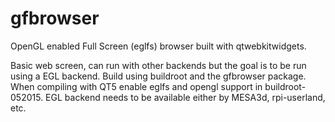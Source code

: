 # gfbrowser
OpenGL enabled Full Screen (eglfs) browser built with qtwebkitwidgets.

Basic web screen, can run with other backends but the goal is to be run using a EGL backend.  Build using buildroot and the gfbrowser package.  When compiling with QT5 enable eglfs and opengl support in buildroot-052015.  EGL backend needs to be  available either by MESA3d, rpi-userland, etc.
